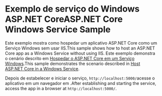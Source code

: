 # <a name="aspnet-core-windows-service-sample"></a><span data-ttu-id="62220-101">Exemplo de serviço do Windows ASP.NET Core</span><span class="sxs-lookup"><span data-stu-id="62220-101">ASP.NET Core Windows Service Sample</span></span>

<span data-ttu-id="62220-102">Este exemplo mostra como hospedar um aplicativo ASP.NET Core como um Serviço Windows sem usar IIS.</span><span class="sxs-lookup"><span data-stu-id="62220-102">This sample shows how to host an ASP.NET Core app as a Windows Service without using IIS.</span></span> <span data-ttu-id="62220-103">Este exemplo demonstra o cenário descrito em [Hospedar o ASP.NET Core em um Serviço Windows](https://docs.microsoft.com/aspnet/core/host-and-deploy/windows-service).</span><span class="sxs-lookup"><span data-stu-id="62220-103">This sample demonstrates the scenario described in [Host ASP.NET Core in a Windows Service](https://docs.microsoft.com/aspnet/core/host-and-deploy/windows-service).</span></span>

<span data-ttu-id="62220-104">Depois de estabelecer e iniciar o serviço, `http://localhost:5000/`acesse o aplicativo em um navegador em .</span><span class="sxs-lookup"><span data-stu-id="62220-104">After establishing and starting the service, access the app in a browser at `http://localhost:5000/`.</span></span>
